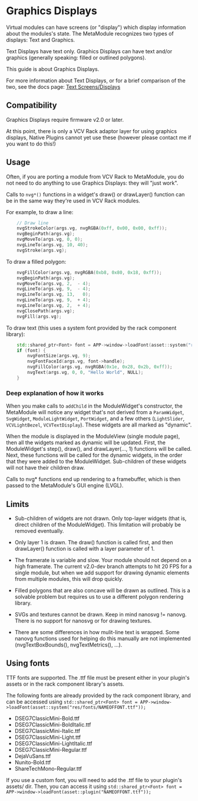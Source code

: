 # Graphics Displays

Virtual modules can have screens (or "display") which display information about the modules's state.
The MetaModule recognizes two types of displays: Text and Graphics.

Text Displays have text only. Graphics Displays can have text and/or graphics
(generally speaking: filled or outlined polygons).

This guide is about Graphics Displays.

For more information about Text Displays, or for a brief comparison of the two,
see the docs page: [Text Screens/Displays](text-displays.md)

## Compatibility

Graphics Displays require firmware v2.0 or later.

At this point, there is only a VCV Rack adaptor layer for using graphics
displays, Native Plugins cannot yet use these (however please contact me if you
want to do this!)

## Usage

Often, if you are porting a module from VCV Rack to MetaModule, you do not need to do anything to use Graphics Displays: they will "just work".

Calls to `nvg*()` functions in a widget's draw() or drawLayer() function can be in the same way they're used in VCV Rack modules.

For example, to draw a line:

```c++
    // Draw line
    nvgStrokeColor(args.vg, nvgRGBA(0xff, 0x00, 0x00, 0xff));
    nvgBeginPath(args.vg);
    nvgMoveTo(args.vg, 0, 0);
    nvgLineTo(args.vg, 10, 40);
    nvgStroke(args.vg);
```

To draw a filled polygon:

```c++
    nvgFillColor(args.vg, nvgRGBA(0xb8, 0x80, 0x18, 0xff));
    nvgBeginPath(args.vg);
    nvgMoveTo(args.vg, 2,  - 4);
    nvgLineTo(args.vg, 9,  - 4);
    nvgLineTo(args.vg, 13,   0);
    nvgLineTo(args.vg, 9,  + 4);
    nvgLineTo(args.vg, 2,  + 4);
    nvgClosePath(args.vg);
    nvgFill(args.vg);
```

To draw text (this uses a system font provided by the rack component library):

```c++
    std::shared_ptr<Font> font = APP->window->loadFont(asset::system("res/fonts/ShareTechMono-Regular.ttf"));
    if (font) {
        nvgFontSize(args.vg, 9);
        nvgFontFaceId(args.vg, font->handle);
        nvgFillColor(args.vg, nvgRGBA(0x1e, 0x28, 0x2b, 0xff));
        nvgText(args.vg, 0, 0, "Hello World", NULL);
    }

```

### Deep explanation of how it works

When you make calls to `addChild` in the ModuleWidget's constructor, the MetaModule will notice any widget that's not derived from a `ParamWidget`, `SvgWidget`, `ModuleLightWidget`, `PortWidget`, and a few others (`LightSlider`, `VCVLightBezel`, `VCVTextDisplay`). 
These widgets are all marked as "dynamic". 

When the module is displayed in the ModuleView (single module page), then all the widgets marked as dynamic will be updated. 
First, the ModuleWidget's step(), draw(), and drawLayer(..., 1) functions will be called. Next, these functions will be called for the dynamic widgets, in the order that they were added to the ModuleWidget. Sub-children of these widgets will not have their children draw.

Calls to nvg* functions end up rendering to a framebuffer, which is then passed to the MetaModule's GUI engine (LVGL).


## Limits

- Sub-children of widgets are not drawn. Only top-layer widgets (that is,
  direct children of the ModuleWidget). This limitation will probably be
  removed eventually.

- Only layer 1 is drawn. The draw() function is called first, and then
  drawLayer() function is called with a layer parameter of 1.

- The framerate is variable and slow. Your module should not depend on a high
  framerate. The current v2.0-dev branch attempts to hit 20 FPS for a single
  module, but when we add support for drawing dynamic elements from multiple
  modules, this will drop quickly.

- Filled polygons that are also concave will be drawn as outlined. This is a
  solvable problem but requires us to use a different polygon rendering
  library.

- SVGs and textures cannot be drawn. Keep in mind nanosvg != nanovg. There is no support for
  nanosvg or for drawing textures.

- There are some differences in how mulit-line text is wrapped. Some nanovg
  functions used for helping do this manually are not implemented
  (nvgTextBoxBounds(), nvgTextMetrics(), ...).


## Using fonts

TTF fonts are supported. The .ttf file must be present either in your plugin's assets or in the rack component library's assets.

The following fonts are already provided by the rack component library, and can be accessed using `std::shared_ptr<Font> font = APP->window->loadFont(asset::system("res/fonts/NAMEOFFONT.ttf"));`

 - DSEG7ClassicMini-Bold.ttf
 - DSEG7ClassicMini-BoldItalic.ttf
 - DSEG7ClassicMini-Italic.ttf
 - DSEG7ClassicMini-Light.ttf
 - DSEG7ClassicMini-LightItalic.ttf
 - DSEG7ClassicMini-Regular.ttf
 - DejaVuSans.ttf
 - Nunito-Bold.ttf
 - ShareTechMono-Regular.ttf


If you use a custom font, you will need to add the .ttf file to your plugin's assets/ dir.
Then, you can access it using `std::shared_ptr<Font> font = APP->window->loadFont(asset::plugin("NAMEOFFONT.ttf"));`


